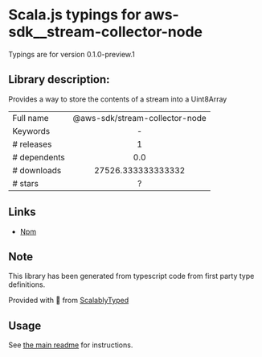 
# Scala.js typings for aws-sdk__stream-collector-node

Typings are for version 0.1.0-preview.1

## Library description:
Provides a way to store the contents of a stream into a Uint8Array

|                    |                 |
| ------------------ | :-------------: |
| Full name          | @aws-sdk/stream-collector-node |
| Keywords           | - |
| # releases         | 1 |
| # dependents       | 0.0 |
| # downloads        | 27526.333333333332 |
| # stars            | ? |

## Links
- [Npm](https://www.npmjs.com/package/%40aws-sdk%2Fstream-collector-node)
    


## Note
This library has been generated from typescript code from first party type definitions.

Provided with :purple_heart: from [ScalablyTyped](https://github.com/oyvindberg/ScalablyTyped)

## Usage
See [the main readme](../../readme.md) for instructions.


